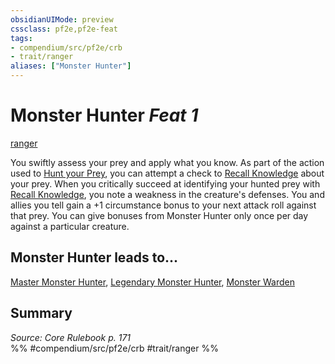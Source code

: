 ```yaml
---
obsidianUIMode: preview
cssclass: pf2e,pf2e-feat
tags:
- compendium/src/pf2e/crb
- trait/ranger
aliases: ["Monster Hunter"]
---
```

# Monster Hunter  *Feat 1*  
[ranger](../../Rules/traits/ranger.md)  


You swiftly assess your prey and apply what you know. As part of the action used to [Hunt your Prey](../../Rules/actions/hunt-prey.md), you can attempt a check to [Recall Knowledge](../../Rules/actions/recall-knowledge.md) about your prey. When you critically succeed at identifying your hunted prey with [Recall Knowledge](../../Rules/actions/recall-knowledge.md), you note a weakness in the creature's defenses. You and allies you tell gain a +1 circumstance bonus to your next attack roll against that prey. You can give bonuses from Monster Hunter only once per day against a particular creature.

## Monster Hunter leads to...

[Master Monster Hunter](master-monster-hunter.md), [Legendary Monster Hunter](legendary-monster-hunter.md), [Monster Warden](monster-warden.md)

## Summary

*Source: Core Rulebook p. 171*  
%% #compendium/src/pf2e/crb #trait/ranger %%